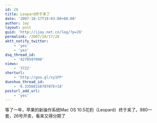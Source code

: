 ```yaml
---
id: 28
title: Leopard终于来了
date: '2007-10-17T19:03:00+08:00'
author: Jay
layout: post
guid: 'http://ijay.net.cn/log/?p=28'
permalink: /2007/10/17/28
aktt_notify_twitter:
    - 'yes'
    - 'yes'
dsq_thread_id:
    - '4270597098'
views:
    - '3722'
shorturl:
    - 'http://goo.gl/sy1FP'
duoshuo_thread_id:
    - '6.3356015870707E+18'
posturl_add_url:
    - 'yes'
---
```


等了一年，苹果的新操作系统Mac OS 10.5花豹（Leopard）终于来了。980一套，26号开卖，看来又得分期了